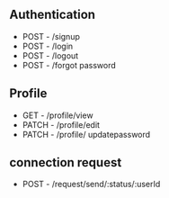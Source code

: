 
## Authentication
- POST - /signup
- POST - /login
- POST - /logout
- POST - /forgot password

## Profile
- GET - /profile/view
- PATCH - /profile/edit
- PATCH - /profile/ updatepassword

## connection request
- POST - /request/send/:status/:userId

